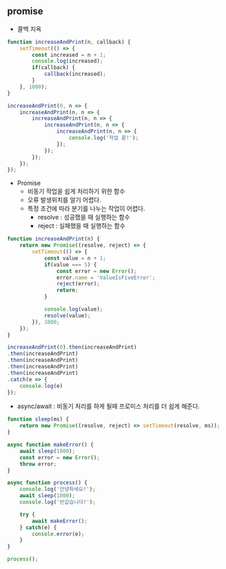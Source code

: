 ## promise

- 콜백 지옥
```JavaScript
function increaseAndPrint(n, callback) {
    setTimeout(() => {
        const increased = n + 1;
        console.log(increased);
        if(callback) {
            callback(increased);
        }
    }, 1000);
}

increaseAndPrint(0, n => {
    increaseAndPrint(n, n => {
        increaseAndPrint(n, n => {
            increaseAndPrint(n, n => {
                increaseAndPrint(n, n => {
                    console.log('작업 끝!');
                });
            });
        });
    });
});
```

- Promise
    - 비동기 작업을 쉽게 처리하기 위한 함수
    - 오류 발생위치를 알기 어렵다.
    - 특정 조건에 따라 분기를 나누는 작업이 어렵다.
        - resolve : 성공했을 때 실행하는 함수
        - reject : 실패했을 때 실행하는 함수
```JavaScript
function increaseAndPrint(n) {
    return new Promise((resolve, reject) => {
        setTimeout(() => {
            const value = n + 1;
            if(value === 5) {
                const error = new Error();
                error.name = 'ValueIsFiveError';
                reject(error);
                return;
            }

            console.log(value);
            resolve(value);
        }), 1000;
    });
}

increaseAndPrint(0).then(increaseAndPrint)
.then(increaseAndPrint)
.then(increaseAndPrint)
.then(increaseAndPrint)
.then(increaseAndPrint)
.catch(e => {
    console.log(e)
});
```

- async/await : 비동기 처리를 하게 될때 프로미스 처리를 더 쉽게 해준다.
```JavaScript
function sleep(ms) {
    return new Promise((resolve, reject) => setTimeout(resolve, ms));
}

async function makeError() {
    await sleep(1000);
    const error = new Error();
    throw error;
}

async function process() {
    console.log('안녕하세요!');
    await sleep(1000);
    console.log('반갑습니다!');

    try {
        await makeError();
    } catch(e) {
        console.error(e);
    }
}

process();
```